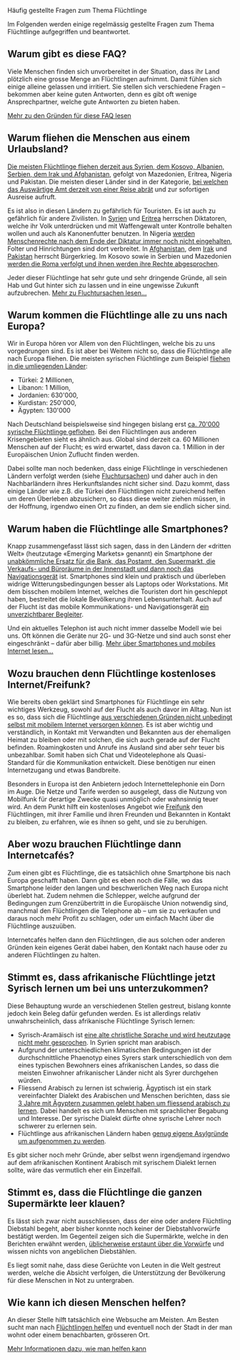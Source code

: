 Häufig gestellte Fragen zum Thema Flüchtlinge

Im Folgenden werden einige regelmässig gestellte Fragen zum Thema Flüchtlinge aufgegriffen und beantwortet.

Warum gibt es diese FAQ?
------------------------

Viele Menschen finden sich unvorbereitet in der Situation, dass ihr Land plötzlich eine grosse Menge an Flüchtlingen aufnimmt. Damit fühlen sich einige alleine gelassen und irritiert. Sie stellen sich verschiedene Fragen – bekommen aber keine guten Antworten, denn es gibt oft wenige Ansprechpartner, welche gute Antworten zu bieten haben.

[Mehr zu den Gründen für diese FAQ lesen](/about.html)

Warum fliehen die Menschen aus einem Urlaubsland?
-------------------------------------------------

[Die meisten Flüchtlinge fliehen derzeit aus Syrien, dem Kosovo, Albanien, Serbien, dem Irak und Afghanistan](http://www.bamf.de/SharedDocs/Anlagen/DE/Publikationen/Flyer/flyer-schluesselzahlen-asyl-halbjahr-2015.pdf?__blob=publicationFile), gefolgt von Mazedonien, Eritrea, Nigeria und Pakistan. Die meisten dieser Länder sind in der Kategorie, [bei welchen das Auswärtige Amt derzeit von einer Reise abrät](http://auswaertiges-amt.de/DE/Laenderinformationen/00-SiHi/Nodes/SyrienSicherheit_node.html) und zur sofortigen Ausreise aufruft.

Es ist also in diesen Ländern zu gefährlich für Touristen. Es ist auch zu gefährlich für andere Zivilisten. In [Syrien](https://de.wikipedia.org/wiki/B%C3%BCrgerkrieg_in_Syrien) und [Eritrea](https://de.wikipedia.org/wiki/Politisches_System_Eritreas) herrschen Diktatoren, welche ihr Volk unterdrücken und mit Waffengewalt unter Kontrolle behalten wollen und auch als Kanonenfutter benutzen. In Nigeria [werden Menschenrechte nach dem Ende der Diktatur immer noch nicht eingehalten](https://de.wikipedia.org/wiki/Nigeria#Menschenrechte), Folter und Hinrichtungen sind dort verbreitet. In [Afghanistan](https://de.wikipedia.org/wiki/Krieg_in_Afghanistan_seit_2001), dem [Irak](https://de.wikipedia.org/wiki/Irak#Abzug_der_US-Truppen) und [Pakistan](https://de.wikipedia.org/wiki/Pakistan#Konflikte) herrscht Bürgerkrieg. Im Kosovo sowie in Serbien und Mazedonien [werden die Roma verfolgt und ihnen werden ihre Rechte abgesprochen](http://www.nds-fluerat.org/3963/aktuelles/eu-kommissar-fuer-menschenrechte-kritisiert-antiziganismus-in-europa-und-fordert-abschiebestopp-fuer-roma-aus-dem-kosovo/).

Jeder dieser Flüchtlinge hat sehr gute und sehr dringende Gründe, all sein Hab und Gut hinter sich zu lassen und in eine ungewisse Zukunft aufzubrechen. [Mehr zu Fluchtursachen lesen…](/ursachen.html)

Warum kommen die Flüchtlinge alle zu uns nach Europa?
-----------------------------------------------------

Wir in Europa hören vor Allem von den Flüchtlingen, welche bis zu uns vorgedrungen sind. Es ist aber bei Weitem nicht so, dass die Flüchtlinge alle nach Europa fliehen. Die meisten syrischen Flüchtlinge zum Beispiel [fliehen in die umliegenden Länder](http://data.unhcr.org/syrianrefugees/regional.php):

 * Türkei: 2 Millionen,
 * Libanon: 1 Million,
 * Jordanien: 630'000,
 * Kurdistan: 250'000,
 * Ägypten: 130'000

Nach Deutschland beispielsweise sind hingegen bislang erst [ca. 70'000 syrische Flüchtlinge geflohen](http://www.lpb-bw.de/fluechtlingsproblematik.html). Bei den Flüchtlingen aus anderen Krisengebieten sieht es ähnlich aus. Global sind derzeit ca. 60 Millionen Menschen auf der Flucht; es wird erwartet, dass davon ca. 1 Million in der Europäischen Union Zuflucht finden werden.

Dabei sollte man noch bedenken, dass einige Flüchtlinge in verschiedenen Ländern verfolgt werden (siehe [Fluchtursachen](/ursachen.html)) und daher auch in den Nachbarländern ihres Herkunftslandes nicht sicher sind. Dazu kommt, dass einige Länder wie z.B. die Türkei den Flüchtlingen nicht zureichend helfen um deren Überleben abzusichern, so dass diese weiter ziehen müssen, in der Hoffnung, irgendwo einen Ort zu finden, an dem sie endlich sicher sind.

Warum haben die Flüchtlinge alle Smartphones?
---------------------------------------------

Knapp zusammengefasst lässt sich sagen, dass in den Ländern der «dritten Welt» (heutzutage «Emerging Markets» genannt) ein Smartphone der [unabkömmliche Ersatz für die Bank, das Postamt, den Supermarkt, die Verkaufs- und Büroräume in der Innenstadt und dann noch das Navigationsgerät](http://www.spiegel.de/netzwelt/gadgets/smartphones-deutschland-verschlaeft-die-revolution-kolumne-a-1051044.html) ist. Smartphones sind klein und praktisch und überleben widrige Witterungsbedingungen besser als Laptops oder Workstations. Mit dem bisschen mobilem Internet, welches die Touristen dort hin geschleppt haben, bestreitet die lokale Bevölkerung ihren Lebensunterhalt. Auch auf der Flucht ist das mobile Kommunikations- und Navigationsgerät [ein unverzichtbarer Begleiter](https://www.wired.de/collection/latest/ohne-smartphones-hatten-fluchtlinge-kaum-eine-chance-sagt-der-migrationsforscher).

Und ein aktuelles Telephon ist auch nicht immer dasselbe Modell wie bei uns. Oft können die Geräte nur 2G- und 3G-Netze und sind auch sonst eher eingeschränkt – dafür aber billig. [Mehr über Smartphones und mobiles Internet lesen…](/smartphone-internet.html)

Wozu brauchen denn Flüchtlinge kostenloses Internet/Freifunk?
-------------------------------------------------------------

Wie bereits oben geklärt sind Smartphones für Flüchtlinge ein sehr wichtiges Werkzeug, sowohl auf der Flucht als auch davor im Alltag. Nun ist es so, dass sich die Flüchtlinge [aus verschiedenen Gründen nicht unbedingt selbst mit mobilem Internet versorgen können](https://netzpolitik.org/2015/kein-anschluss-unter-diesem-fluechtling-markierung-von-rufnummern/). Es ist aber wichtig und verständlich, in Kontakt mit Verwandten und Bekannten aus der ehemaligen Heimat zu bleiben oder mit solchen, die sich auch gerade auf der Flucht befinden. Roamingkosten und Anrufe ins Ausland sind aber sehr teuer bis unbezahlbar. Somit haben sich Chat und Videotelephone als Quasi-Standard für die Kommunikation entwickelt. Diese benötigen nur einen Internetzugang und etwas Bandbreite.

Besonders in Europa ist den Anbietern jedoch Internettelephonie ein Dorn im Auge. Die Netze und Tarife werden so ausgelegt, dass die Nutzung von Mobilfunk für derartige Zwecke quasi unmöglich oder wahnsinnig teuer wird. An dem Punkt hilft ein kostenloses Angebot wie [Freifunk](https://www.freifunk.net/) den Flüchtlingen, mit ihrer Familie und ihren Freunden und Bekannten in Kontakt zu bleiben, zu erfahren, wie es ihnen so geht, und sie zu beruhigen.

Aber wozu brauchen Flüchtlinge dann Internetcafés?
--------------------------------------------------

Zum einen gibt es Flüchtlinge, die es tatsächlich ohne Smartphone bis nach Europa geschafft haben. Dann gibt es eben noch die Fälle, wo das Smartphone leider den langen und beschwerlichen Weg nach Europa nicht überlebt hat. Zudem nehmen die Schlepper, welche aufgrund der Bedingungen zum Grenzübertritt in die Europäische Union notwendig sind, manchmal den Flüchtlingen die Telephone ab – um sie zu verkaufen und daraus noch mehr Profit zu schlagen, oder um einfach Macht über die Flüchtlinge auszuüben.

Internetcafés helfen dann den Flüchtlingen, die aus solchen oder anderen Gründen kein eigenes Gerät dabei haben, den Kontakt nach hause oder zu anderen Flüchtlingen zu halten.

Stimmt es, dass afrikanische Flüchtlinge jetzt Syrisch lernen um bei uns unterzukommen?
---------------------------------------------------------------------------------------

Diese Behauptung wurde an verschiedenen Stellen gestreut, bislang konnte jedoch kein Beleg dafür gefunden werden. Es ist allerdings relativ unwahrscheinlich, dass afrikanische Flüchtlinge Syrisch lernen:

 * Syrisch-Aramäisch ist [eine alte christliche Sprache und wird heutzutage nicht mehr gesprochen](https://de.wikipedia.org/wiki/Syrische_Sprache). In Syrien spricht man arabisch.
 * Aufgrund der unterschiedlichen klimatischen Bedingungen ist der durchschnittliche Phaenotyp eines Syrers stark unterschiedlich von dem eines typischen Bewohners eines afrikanischen Landes, so dass die meisten Einwohner afrikanischer Länder nicht als Syrer durchgehen würden.
 * Fliessend Arabisch zu lernen ist schwierig. Ägyptisch ist ein stark vereinfachter Dialekt des Arabischen und Menschen berichten, dass sie [3 Jahre mit Ägyptern zusammen gelebt haben um fliessend arabisch zu lernen](http://islam-forum.info/showthread.php?tid=11218). Dabei handelt es sich um Menschen mit sprachlicher Begabung und Interesse. Der syrische Dialekt dürfte ohne syrische Lehrer noch schwerer zu erlernen sein.
 * Flüchtlinge aus afrikanischen Ländern haben [genug eigene Asylgründe um aufgenommen zu werden](/ursachen.html).

Es gibt sicher noch mehr Gründe, aber selbst wenn irgendjemand irgendwo auf dem afrikanischen Kontinent Arabisch mit syrischem Dialekt lernen sollte, wäre das vermutlich eher ein Einzelfall.

Stimmt es, dass die Flüchtlinge die ganzen Supermärkte leer klauen?
-------------------------------------------------------------------

Es lässt sich zwar nicht ausschliessen, dass der eine oder andere Flüchtling Diebstahl begeht, aber bisher konnte noch keiner der Diebstahlvorwürfe bestätigt werden. Im Gegenteil zeigen sich die Supermärkte, welche in den Berichten erwähnt werden, [üblicherweise erstaunt über die Vorwürfe](http://www.moz.de/artikel-ansicht/dg/0/1/1383704) und wissen nichts von angeblichen Diebstählen.

Es liegt somit nahe, dass diese Gerüchte von Leuten in die Welt gestreut werden, welche die Absicht verfolgen, die Unterstützung der Bevölkerung für diese Menschen in Not zu untergraben.

Wie kann ich diesen Menschen helfen?
------------------------------------

An dieser Stelle hilft tatsächlich eine Websuche am Meisten. Am Besten sucht man nach [Flüchtlingen helfen](http://www.google.com/search?q=flüchtlingen+helfen) und eventuell noch der Stadt in der man wohnt oder einem benachbarten, grösseren Ort.

[Mehr Informationen dazu, wie man helfen kann](/helfen.html)
